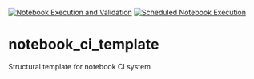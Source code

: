 [![Notebook Execution and Validation](https://github.com/spacetelescope/mast_notebooks/actions/workflows/ci_runner.yml/badge.svg)](https://github.com/spacetelescope/mast_notebooks/actions/workflows/ci_runner.yml)
[![Scheduled Notebook Execution](https://github.com/spacetelescope/mast_notebooks/actions/workflows/ci_scheduled.yml/badge.svg)](https://github.com/spacetelescope/mast_notebooks/actions/workflows/ci_scheduled.yml)
# notebook_ci_template
Structural template for notebook CI system
